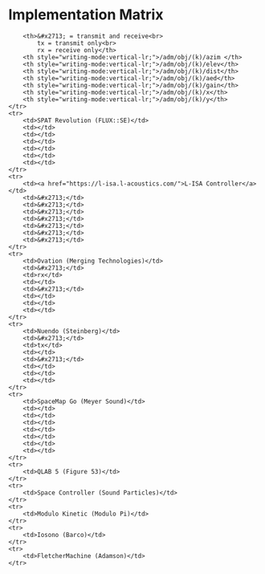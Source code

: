 # Implementation Matrix

<table>
    <tr>

        <th>&#x2713; = transmit and receive<br>
            tx = transmit only<br>
            rx = receive only</th>
        <th style="writing-mode:vertical-lr;">/adm/obj/(k)/azim </th>
        <th style="writing-mode:vertical-lr;">/adm/obj/(k)/elev</th>
        <th style="writing-mode:vertical-lr;">/adm/obj/(k)/dist</th>
        <th style="writing-mode:vertical-lr;">/adm/obj/(k)/aed</th>
        <th style="writing-mode:vertical-lr;">/adm/obj/(k)/gain</th>
        <th style="writing-mode:vertical-lr;">/adm/obj/(k)/x</th>
        <th style="writing-mode:vertical-lr;">/adm/obj/(k)/y</th>
    </tr>
    <tr>
        <td>SPAT Revolution (FLUX::SE)</td>
        <td></td>
        <td></td>
        <td></td>
        <td></td>
        <td></td>
        <td></td>
    </tr>
    <tr>
        <td><a href="https://l-isa.l-acoustics.com/">L-ISA Controller</a></td>
        <td>&#x2713;</td>
        <td>&#x2713;</td>
        <td>&#x2713;</td>
        <td>&#x2713;</td>
        <td>&#x2713;</td>
        <td>&#x2713;</td>
        <td>&#x2713;</td>
    </tr>
    <tr>
        <td>Ovation (Merging Technologies)</td>
        <td>&#x2713;</td>
        <td>rx</td>
        <td></td>
        <td>&#x2713;</td>
        <td></td>
        <td></td>
        <td></td>
    </tr>
    <tr>
        <td>Nuendo (Steinberg)</td>
        <td>&#x2713;</td>
        <td>tx</td>
        <td></td>
        <td>&#x2713;</td>
        <td></td>
        <td></td>
        <td></td>
    </tr>
    <tr>
        <td>SpaceMap Go (Meyer Sound)</td>
        <td></td>
        <td></td>
        <td></td>
        <td></td>
        <td></td>
        <td></td>
        <td></td>
    </tr>
    <tr>
        <td>QLAB 5 (Figure 53)</td>
    </tr>
    <tr>
        <td>Space Controller (Sound Particles)</td>
    </tr>
    <tr>
        <td>Modulo Kinetic (Modulo Pi)</td>
    </tr>
    <tr>
        <td>Iosono (Barco)</td>
    </tr>
    <tr>
        <td>FletcherMachine (Adamson)</td>
    </tr>
</table>
